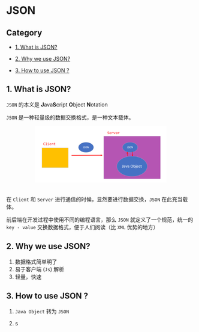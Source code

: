 # JSON

## Category

  * [1. What is JSON?](#1-what-is-json-)

  * [2. Why we use JSON?](#2-why-we-use-json-)

  * [3. How to use JSON ?](#3-how-to-use-json--)

    

## 1. What is JSON?

`JSON` 的本义是  **J**ava**S**cript **O**bject **N**otation

`JSON` 是一种轻量级的数据交换格式，是一种文本载体。

<div align="center"> <img src="image-20200427125802968.png" width="70%"/> </div><br>



在 `Client` 和 `Server` 进行通信的时候，显然要进行数据交换，`JSON` 在此充当载体。

前后端在开发过程中使用不同的编程语言，那么 `JSON` 就定义了一个规范，统一的 `key - value` 交换数据格式，便于人们阅读（比 `XML` 优势的地方）





## 2. Why we use JSON?

1. 数据格式简单明了
2. 易于客户端 (`Js`) 解析
3. 轻量，快速



## 3. How to use JSON ?

1. `Java Object` 转为 `JSON`











1. s

   
